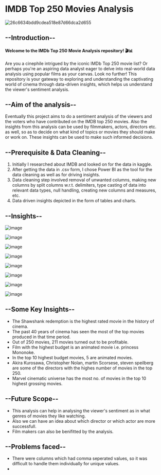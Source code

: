 # IMDB Top 250 Movies Analysis

![26c6634bdd9cdea518e87d66dca2d655](https://github.com/sarthak0613/IMDB-top250-movies-analysis/assets/135547703/7c9b5938-b45c-4135-92c0-b00f6e567903)



## --Introduction--

#### Welcome to the IMDb Top 250 Movie Analysis repository! 🎬📊

Are you a cinephile intrigued by the iconic IMDb Top 250 movie list? Or perhaps you're an aspiring data analyst eager to delve into real-world data analysis using popular films as your canvas. Look no further! This repository is your gateway to exploring and understanding the captivating world of cinema through data-driven insights, which helps us understand the viewer's sentiment analysis.

## --Aim of the analysis--

Eventually this project aims to do a sentiment analysis of the viewers and the voters who have contributed on the IMDB top 250 movies. Also the insights from this analysis can be used by filmmakers, actors, directors etc. as well, so as to decide on what kind of topics or movies they should make or work on. These insights can be used to make such informed decisions.

## --Prerequisite & Data Cleaning--

1. Initially I researched about IMDB and looked on for the data in kaggle.
2. After getting the data in .csv form, I chose Power BI as the tool for the data cleaning as well as for driving insights.
3. Data cleaning step involved removal of unwanted columns, making new columns by split columns w.r.t. delimiters, type casting of data into relevant data types, null handling, creating new columns and measures, etc.
4. Data driven insights depicted in the form of tables and charts.


## --Insights--

![image](https://github.com/sarthak0613/IMDB-top250-movies-analysis/assets/135547703/f7a879c8-2afd-4465-9632-1a1062b69f6d)



![image](https://github.com/sarthak0613/IMDB-top250-movies-analysis/assets/135547703/73cf6e0b-73ac-4ca2-bdf3-37cf19655976)



![image](https://github.com/sarthak0613/IMDB-top250-movies-analysis/assets/135547703/037d4def-73d5-41a0-9dfc-d23933b4b2b6)



![image](https://github.com/sarthak0613/IMDB-top250-movies-analysis/assets/135547703/29068e88-ccd2-495c-b7ea-eccdf6977408)



![image](https://github.com/sarthak0613/IMDB-top250-movies-analysis/assets/135547703/76ce5cdd-14ca-4f46-abde-6e7a5e1ded2f)



![image](https://github.com/sarthak0613/IMDB-top250-movies-analysis/assets/135547703/14d54770-1b95-4a83-aa2b-205fba7df21c)



![image](https://github.com/sarthak0613/IMDB-top250-movies-analysis/assets/135547703/181965e8-6121-4cd4-959e-7a83f964804c)



![image](https://github.com/sarthak0613/IMDB-top250-movies-analysis/assets/135547703/f6ade875-6bca-493d-a05e-21815eed3c21)

## --Some Key Insights--

- The Shawshank redemption is the highest rated movie in the history of cinema.
- The past 40 years of cinema has seen the most of the top movies produced in that time period.
- Out of 250 movies, 211 movies turned out to be profitable.
- Film with the highest budget is an animated movie i.e. princess Mononoke.
- In the top 10 highest budget movies, 5 are animated movies.
- Akira Kurosawa, Christopher Nolan, martin Scorsese, steven speilberg are some of the directors with the highes number of movies in the top 250.
- Marvel cinematic universe has the most no. of movies in the top 10 highest grossing movies.


## --Future Scope--

- This analysis can help in analysing the viewer's sentiment as in what genres of movies they like watching.
- Also we can have an idea about which director or which actor are more successfull.
- Film makers can also be benifitted by the analysis.

## --Problems faced--

- There were columns which had comma seperated values, so it was difficult to handle them individually for unique values.
- 
